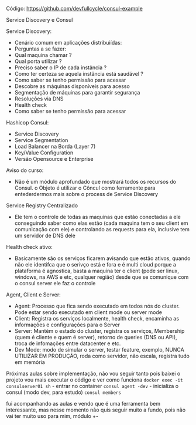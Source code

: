 Código: https://github.com/devfullcycle/consul-example

Service Discovery e Consul

Service Discovery:
 - Cenário comum em aplicações distribuiídas:
  - Perguntas a se fazer:
   - Qual maquina chamar ?
   - Qual porta utilizar ?
   - Preciso saber o IP de cada instância ?
   - Como ter certeza se aquela instância está saudável ?
   - Como saber se tenho permissão para acessar
 - Descobre as máquinas disponíveis para acesso
 - Segmentação de máquinas para garantir segurança
 - Resoluções via DNS
 - Health check
 - Como saber se tenho permissão para acessar

Hashicop Consul:
 - Service Discovery
 - Service Segmentation
 - Load Balancer na Borda (Layer 7)
 - Key/Value Configuration
 - Versão Opensource e Enterprise

Aviso do curso:
 - Não é um módulo aprofundado que mostrará todos os recursos do Consul. o Objeto é utilizar o Côncul como ferramente para entederdermos mais sobre o process de Service Discovery

Service Registry Centralizado
 - Ele tem o controle de todas as maquinas que estão conectadas a ele conseguindo saber como elas estão (cada maquina tem o seu client em comunicação com ele) e controlando as requests para ela, inclusive tem um servidor de DNS dele

Health check ativo:
 - Basicamente são os serviços ficarem avisando que estão ativos, quando não ele identifca que o serivço está e fora e é multi cloud porque a plataforma é agnostica, basta a maquina ter o client (pode ser linux, windows, na AWS e etc, qualquer região) desde que se comunique com o consul server ele faz o controle

 Agent, Client e Server:
  - Agent: Processo que fica sendo executado em todos nós do cluster. Pode estar sendo executado em client mode ou server mode
  - Client: Registra os serviços localmente, health check, encaminha as informações e configurações para o Server
  - Server: Mantém o estado do cluster, registra os serviços, Membership (quem é cliente e quem é server), retorno de queries (DNS ou API), troca de infomações entre datacenter e etc.
  - Dev Mode: modo de simular o server, testar feature, exemplo, NUNCA UTILIZAR EM PRODUÇÃO, roda como servidor, não escala, registra tudo em memória

Próximas aulas sobre implementação, não vou seguir tanto pois baixei o projeto vou mais executar o código e ver como funciona
`docker exec -it consulserver01 sh` - entrar no container
`consul agent -dev` - inicializa o consul (modo dev, para estudo)
`consul members`

fui acompanhando as aulas e vendo que é uma ferramenta bem interessante, mas nesse momento não quis seguir muito a fundo, pois não vai ter muito uso para mim, módulo +-